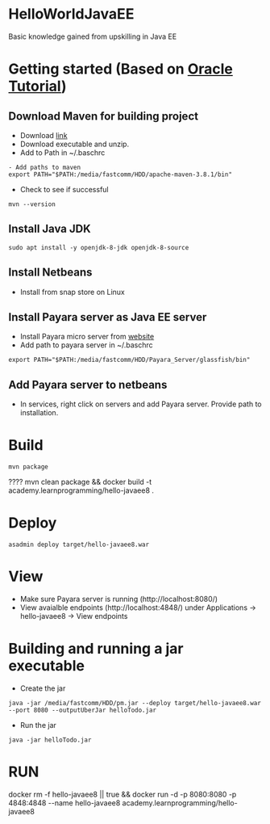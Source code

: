 # HelloWorldJavaEE
Basic knowledge gained from upskilling in Java EE

# Getting started (Based on [Oracle Tutorial](https://javaee.github.io/tutorial/toc.html))
## Download Maven for building project
- Download [link](http://maven.apache.org/download.cgi)
- Download executable and unzip.
- Add to Path in ~/.baschrc
```shell script
- Add paths to maven
export PATH="$PATH:/media/fastcomm/HDD/apache-maven-3.8.1/bin"
```
- Check to see if successful
```shell script
mvn --version
```

## Install Java JDK
```shell script
sudo apt install -y openjdk-8-jdk openjdk-8-source
```

## Install Netbeans
- Install from snap store on Linux

## Install Payara server as Java EE server
- Install Payara micro server from [website](https://www.payara.fish/)
- Add path to payara server in ~/.baschrc
```shell script
export PATH="$PATH:/media/fastcomm/HDD/Payara_Server/glassfish/bin"
```

## Add Payara server to netbeans
- In services, right click on servers and add Payara server. Provide path to installation.


# Build
```shell script
mvn package
```
???? mvn clean package && docker build -t academy.learnprogramming/hello-javaee8 .

# Deploy
```shell script
asadmin deploy target/hello-javaee8.war
```

# View
- Make sure Payara server is running (http://localhost:8080/)
- View avaialble endpoints (http://localhost:4848/) under Applications -> hello-javaee8 -> View endpoints

# Building and running a jar executable
- Create the jar
```shell script
java -jar /media/fastcomm/HDD/pm.jar --deploy target/hello-javaee8.war --port 8080 --outputUberJar helloTodo.jar
```
- Run the jar
```shell script
java -jar helloTodo.jar
```


# RUN
docker rm -f hello-javaee8 || true && docker run -d -p 8080:8080 -p 4848:4848 --name hello-javaee8 academy.learnprogramming/hello-javaee8 